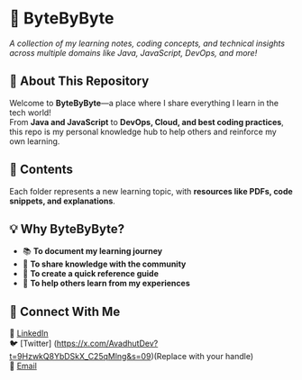 # 📘 ByteByByte  
*A collection of my learning notes, coding concepts, and technical insights across multiple domains like Java, JavaScript, DevOps, and more!*  

## 🚀 About This Repository  
Welcome to **ByteByByte**—a place where I share everything I learn in the tech world!  
From **Java and JavaScript** to **DevOps, Cloud, and best coding practices**, this repo is my personal knowledge hub to help others and reinforce my own learning.  

## 📂 Contents  
Each folder represents a new learning topic, with **resources like PDFs, code snippets, and explanations**.  

## 💡 Why ByteByByte?  
- 📚 **To document my learning journey**  
- 🤝 **To share knowledge with the community**  
- 📝 **To create a quick reference guide**  
- 🚀 **To help others learn from my experiences**


## 📌 Connect With Me  
💼 [LinkedIn](https://www.linkedin.com/in/avadhut-shinde-a4732a1b4)  
🐦 [Twitter]
(https://x.com/AvadhutDev?t=9HzwkQ8YbDSkX_C25qMlng&s=09)(Replace with your handle)  
📧 [Email](avadhutshinde92@gmail.com)
